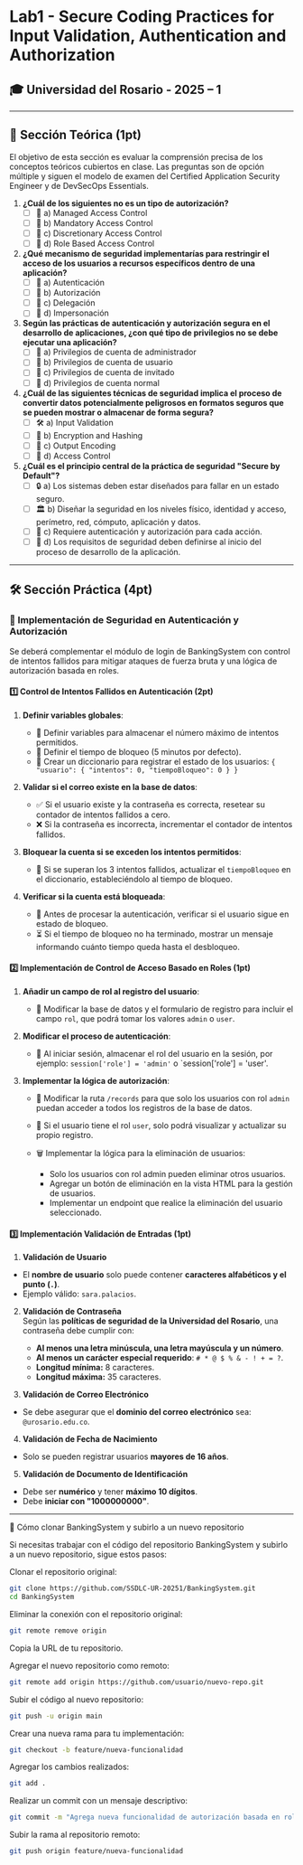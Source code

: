# Lab1 - Secure Coding Practices for Input Validation, Authentication and Authorization

## 🎓 Universidad del Rosario - 2025 – 1

---

## 📖 Sección Teórica (1pt)
El objetivo de esta sección es evaluar la comprensión precisa de los conceptos teóricos cubiertos en clase. Las preguntas son de opción múltiple y siguen el modelo de examen del Certified Application Security Engineer y de DevSecOps Essentials.

1. **¿Cuál de los siguientes no es un tipo de autorización?**
   - [ ] 🔹 a) Managed Access Control  
   - [ ] 🔹 b) Mandatory Access Control  
   - [ ] 🔹 c) Discretionary Access Control  
   - [ ] 🔹 d) Role Based Access Control  

2. **¿Qué mecanismo de seguridad implementarías para restringir el acceso de los usuarios a recursos específicos dentro de una aplicación?**
   - [ ] 🔐 a) Autenticación  
   - [ ] 🔐 b) Autorización  
   - [ ] 🔐 c) Delegación  
   - [ ] 🔐 d) Impersonación  

3. **Según las prácticas de autenticación y autorización segura en el desarrollo de aplicaciones, ¿con qué tipo de privilegios no se debe ejecutar una aplicación?**
   - [ ] 🚫 a) Privilegios de cuenta de administrador  
   - [ ] 🚫 b) Privilegios de cuenta de usuario  
   - [ ] 🚫 c) Privilegios de cuenta de invitado  
   - [ ] 🚫 d) Privilegios de cuenta normal  

4. **¿Cuál de las siguientes técnicas de seguridad implica el proceso de convertir datos potencialmente peligrosos en formatos seguros que se pueden mostrar o almacenar de forma segura?**
   - [ ] 🛠️ a) Input Validation  
   - [ ] 🔐 b) Encryption and Hashing  
   - [ ] 🔄 c) Output Encoding  
   - [ ] 🔑 d) Access Control  

5. **¿Cuál es el principio central de la práctica de seguridad "Secure by Default"?**
   - [ ] 🔒 a) Los sistemas deben estar diseñados para fallar en un estado seguro.  
   - [ ] 🏛️ b) Diseñar la seguridad en los niveles físico, identidad y acceso, perímetro, red, cómputo, aplicación y datos.  
   - [ ] 🔑 c) Requiere autenticación y autorización para cada acción.  
   - [ ] 📜 d) Los requisitos de seguridad deben definirse al inicio del proceso de desarrollo de la aplicación.  

---

## 🛠️ Sección Práctica (4pt)

### **🔐 Implementación de Seguridad en Autenticación y Autorización**

Se deberá complementar el módulo de login de BankingSystem con control de intentos fallidos para mitigar ataques de fuerza bruta y una lógica de autorización basada en roles.

#### **1️⃣ Control de Intentos Fallidos en Autenticación (2pt)**

1. **Definir variables globales**: 
   - 📌 Definir variables para almacenar el número máximo de intentos permitidos.
   - 📌 Definir el tiempo de bloqueo (5 minutos por defecto).
   - 📌 Crear un diccionario para registrar el estado de los usuarios: `{ "usuario": { "intentos": 0, "tiempoBloqueo": 0 } }`

2. **Validar si el correo existe en la base de datos**:
   - ✅ Si el usuario existe y la contraseña es correcta, resetear su contador de intentos fallidos a cero.
   - ❌ Si la contraseña es incorrecta, incrementar el contador de intentos fallidos.

3. **Bloquear la cuenta si se exceden los intentos permitidos**:
   - 🚨 Si se superan los 3 intentos fallidos, actualizar el `tiempoBloqueo` en el diccionario, estableciéndolo al tiempo de bloqueo.

4. **Verificar si la cuenta está bloqueada**:
   - 🔎 Antes de procesar la autenticación, verificar si el usuario sigue en estado de bloqueo.
   - ⏳ Si el tiempo de bloqueo no ha terminado, mostrar un mensaje informando cuánto tiempo queda hasta el desbloqueo.

#### **2️⃣ Implementación de Control de Acceso Basado en Roles (1pt)**

1. **Añadir un campo de rol al registro del usuario**:
   - 📝 Modificar la base de datos y el formulario de registro para incluir el campo `rol`, que podrá tomar los valores `admin` o `user`.

2. **Modificar el proceso de autenticación**:
   - 🔄 Al iniciar sesión, almacenar el rol del usuario en la sesión, por ejemplo: `session['role'] = 'admin'` o `session['role'] = 'user'.

3. **Implementar la lógica de autorización**:
   - 🚦 Modificar la ruta `/records` para que solo los usuarios con rol `admin` puedan acceder a todos los registros de la base de datos.
   - 👤 Si el usuario tiene el rol `user`, solo podrá visualizar y actualizar su propio registro.
   - 🗑️ Implementar la lógica para la eliminación de usuarios:

      - Solo los usuarios con rol admin pueden eliminar otros usuarios.
      - Agregar un botón de eliminación en la vista HTML para la gestión de usuarios.
      - Implementar un endpoint que realice la eliminación del usuario seleccionado.

#### **3️⃣ Implementación Validación de Entradas (1pt)**

1. **Validación de Usuario**  
  - El **nombre de usuario** solo puede contener **caracteres alfabéticos y el punto (`.`)**.  
  - Ejemplo válido: `sara.palacios`.  

2. **Validación de Contraseña**  
  Según las **políticas de seguridad de la Universidad del Rosario**, una contraseña debe cumplir con:  
    - **Al menos una letra minúscula, una letra mayúscula y un número**.  
    - **Al menos un carácter especial requerido**: `# * @ $ % & - ! + = ?`.  
    - **Longitud mínima:** 8 caracteres.  
    - **Longitud máxima:** 35 caracteres.  

3. **Validación de Correo Electrónico**  
  - Se debe asegurar que el **dominio del correo electrónico** sea: `@urosario.edu.co`.  

4. **Validación de Fecha de Nacimiento**  
  - Solo se pueden registrar usuarios **mayores de 16 años**.  

5. **Validación de Documento de Identificación**  
  - Debe ser **numérico** y tener **máximo 10 dígitos**.  
  - Debe **iniciar con "1000000000"**.  
---

🚀 Cómo clonar BankingSystem y subirlo a un nuevo repositorio

Si necesitas trabajar con el código del repositorio BankingSystem y subirlo a un nuevo repositorio, sigue estos pasos:

Clonar el repositorio original:
```bash
git clone https://github.com/SSDLC-UR-20251/BankingSystem.git
cd BankingSystem
```
Eliminar la conexión con el repositorio original:

```bash
git remote remove origin
```

Copia la URL de tu repositorio.

Agregar el nuevo repositorio como remoto:

```bash
git remote add origin https://github.com/usuario/nuevo-repo.git
```
Subir el código al nuevo repositorio:
```bash
git push -u origin main
```
Crear una nueva rama para tu implementación:
```bash
git checkout -b feature/nueva-funcionalidad
```
Agregar los cambios realizados:
```bash
git add .
```
Realizar un commit con un mensaje descriptivo:
```bash
git commit -m "Agrega nueva funcionalidad de autorización basada en roles"
```
Subir la rama al repositorio remoto:
```bash
git push origin feature/nueva-funcionalidad
```